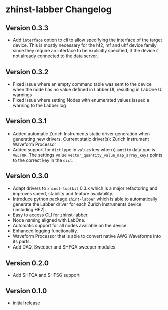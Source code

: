 # zhinst-labber Changelog

## Version 0.3.3

- Add `interface` option to cli to allow specifying the interface of the target device.
  This is mostly necessary for the hf2, mf and uhf device family since they require an
  interface to be explicitly specified, if the device it not already connected to the data
  server.

## Version 0.3.2

- Fixed issue where an empty command table was sent to the device when the node has no value defined in Labber UI,
  resulting in LabOne UI warnings
- Fixed issue where setting Nodes with enumerated values issued a warning to the Labber log

## Version 0.3.1

* Added automatic Zurich Instruments static driver generation when generating new drivers.
  Current static driver(s): Zurich Instrument Waveform Processor
* Added support for `dict` type in `values` key when `Quantity` datatype is `VECTOR`. The settings value
  `vector_quantity_value_map_array_keys` points to the correct key in the `dict`.

## Version 0.3.0
* Adapt drivers to ``zhinst-toolkit`` 0.3.x which is a major refactoring and improves
  speed, stability and feature availability.
* Introduce python package ``zhint-labber`` which is able to automatically generate
  the Labber driver for each Zurich Instruments device (including HF2).
* Easy to access CLI for zhinst-labber.
* Node naming aligned with LabOne.
* Automatic support for all nodes available on the device.
* Enhanced logging functionality.
* Waveform Processor that is able to convert native AWG Waveforms into its parts.
* Add DAQ, Sweeper and SHFQA sweeper modules

## Version 0.2.0
* Add SHFQA and SHFSG support

## Version 0.1.0
* initial release
